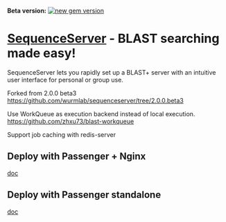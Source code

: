 **Beta version:** 
[![new gem version](https://img.shields.io/badge/version-2.0%20(beta)-yellowgreen.svg)](http://rubygems.org/gems/sequenceserver) 


# [SequenceServer](https://github.com/wurmlab/sequenceserver) - BLAST searching made easy!

SequenceServer lets you rapidly set up a BLAST+ server with an intuitive user interface for personal or group use.

Forked from 2.0.0 beta3
https://github.com/wurmlab/sequenceserver/tree/2.0.0.beta3

Use WorkQueue as execution backend instead of local execution.
https://github.com/zhxu73/blast-workqueue

Support job caching with redis-server

## Deploy with Passenger + Nginx
[doc](https://github.com/zhxu73/sequenceserver-scale/blob/master/doc/deploy_nginx_passenger.md)
## Deploy with Passenger standalone
[doc](https://github.com/zhxu73/sequenceserver-scale/blob/master/doc/deploy_passenger.md)


